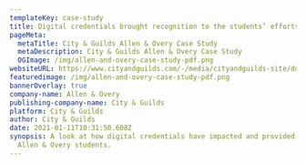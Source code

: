 ```yaml
---
templateKey: case-study
title: Digital credentials brought recognition to the students’ efforts
pageMeta:
  metaTitle: City & Guilds Allen & Overy Case Study
  metaDescription: City & Guilds Allen & Overy Case Study
  OGImage: /img/allen-and-overy-case-study-pdf.png
websiteURL: https://www.cityandguilds.com/-/media/cityandguilds-site/documents/what-we-offer/centres/digitalcredentials/allen-and-overy-case-study-pdf.ashx
featuredimage: /img/allen-and-overy-case-study-pdf.png
bannerOverlay: true
company-name: Allen & Overy
publishing-company-name: City & Guilds
platform: City & Guilds
author: City & Guilds
date: 2021-01-11T10:31:50.608Z
synopsis: A look at how digital credentials have impacted and provided value to
  Allen & Overy students.
---
```

